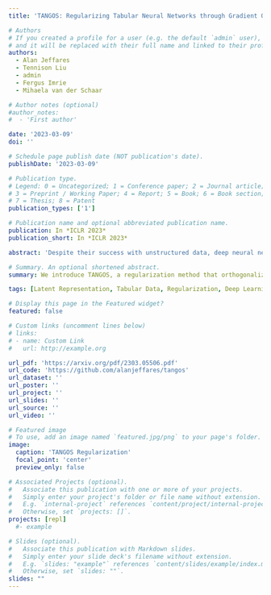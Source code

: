 ```yaml
---
title: 'TANGOS: Regularizing Tabular Neural Networks through Gradient Orthogonalization and Specialization'

# Authors
# If you created a profile for a user (e.g. the default `admin` user), write the username (folder name) here
# and it will be replaced with their full name and linked to their profile.
authors:
  - Alan Jeffares
  - Tennison Liu
  - admin
  - Fergus Imrie
  - Mihaela van der Schaar

# Author notes (optional)
#author_notes:
#  - 'First author'

date: '2023-03-09'
doi: ''

# Schedule page publish date (NOT publication's date).
publishDate: '2023-03-09'

# Publication type.
# Legend: 0 = Uncategorized; 1 = Conference paper; 2 = Journal article;
# 3 = Preprint / Working Paper; 4 = Report; 5 = Book; 6 = Book section;
# 7 = Thesis; 8 = Patent
publication_types: ['1']

# Publication name and optional abbreviated publication name.
publication: In *ICLR 2023*
publication_short: In *ICLR 2023*

abstract: 'Despite their success with unstructured data, deep neural networks are not yet a panacea for structured tabular data. In the tabular domain, their efficiency crucially relies on various forms of regularization to prevent overfitting and provide strong generalization performance. Existing regularization techniques include broad modelling decisions such as choice of architecture, loss functions, and optimization methods. In this work, we introduce Tabular Neural Gradient Orthogonalization and Specialization (TANGOS), a novel framework for regularization in the tabular setting built on latent unit attributions. The gradient attribution of an activation with respect to a given input feature suggests how the neuron attends to that feature, and is often employed to interpret the predictions of deep networks. In TANGOS, we take a different approach and incorporate neuron attributions directly into training to encourage orthogonalization and specialization of latent attributions in a fully-connected network. Our regularizer encourages neurons to focus on sparse, non-overlapping input features and results in a set of diverse and specialized latent units. In the tabular domain, we demonstrate that our approach can lead to improved out-of-sample generalization performance, outperforming other popular regularization methods. We provide insight into why our regularizer is effective and demonstrate that TANGOS can be applied jointly with existing methods to achieve even greater generalization performance.'

# Summary. An optional shortened abstract.
summary: We introduce TANGOS, a regularization method that orthogonalizes the gradient attribution of neurons to improve the generalization of deep neural networks on tabular data.

tags: [Latent Representation, Tabular Data, Regularization, Deep Learning]

# Display this page in the Featured widget?
featured: false

# Custom links (uncomment lines below)
# links:
# - name: Custom Link
#   url: http://example.org

url_pdf: 'https://arxiv.org/pdf/2303.05506.pdf'
url_code: 'https://github.com/alanjeffares/tangos'
url_dataset: ''
url_poster: ''
url_project: ''
url_slides: ''
url_source: ''
url_video: ''

# Featured image
# To use, add an image named `featured.jpg/png` to your page's folder.
image:
  caption: 'TANGOS Regularization'
  focal_point: 'center'
  preview_only: false

# Associated Projects (optional).
#   Associate this publication with one or more of your projects.
#   Simply enter your project's folder or file name without extension.
#   E.g. `internal-project` references `content/project/internal-project/index.md`.
#   Otherwise, set `projects: []`.
projects: [repl]
  #- example

# Slides (optional).
#   Associate this publication with Markdown slides.
#   Simply enter your slide deck's filename without extension.
#   E.g. `slides: "example"` references `content/slides/example/index.md`.
#   Otherwise, set `slides: ""`.
slides: ""
---
```

